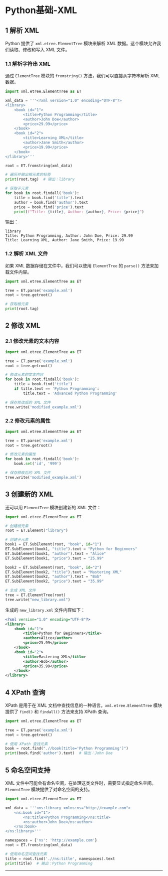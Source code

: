 # Python基础-XML

## 1 **解析 XML**

Python 提供了 `xml.etree.ElementTree` 模块来解析 XML 数据。这个模块允许我们读取、修改和写入 XML 文件。

### 1.1 **解析字符串 XML**

通过 `ElementTree` 模块的 `fromstring()` 方法，我们可以直接从字符串解析 XML 数据。
```python
import xml.etree.ElementTree as ET

xml_data = '''<?xml version="1.0" encoding="UTF-8"?>
<library>
    <book id="1">
        <title>Python Programming</title>
        <author>John Doe</author>
        <price>29.99</price>
    </book>
    <book id="2">
        <title>Learning XML</title>
        <author>Jane Smith</author>
        <price>19.99</price>
    </book>
</library>'''

root = ET.fromstring(xml_data)

# 遍历并输出根元素的标签
print(root.tag)  # 输出：library

# 获取子元素
for book in root.findall('book'):
    title = book.find('title').text
    author = book.find('author').text
    price = book.find('price').text
    print(f"Title: {title}, Author: {author}, Price: {price}")
```
输出：
```
library
Title: Python Programming, Author: John Doe, Price: 29.99
Title: Learning XML, Author: Jane Smith, Price: 19.99
```

### 1.2 **解析 XML 文件**

如果 XML 数据存储在文件中，我们可以使用 `ElementTree` 的 `parse()` 方法来加载文件内容。
```python
import xml.etree.ElementTree as ET

tree = ET.parse('example.xml')
root = tree.getroot()

# 获取根元素
print(root.tag)
```

## 2 **修改 XML**

### 2.1 **修改元素的文本内容**
```python
import xml.etree.ElementTree as ET

tree = ET.parse('example.xml')
root = tree.getroot()

# 修改元素的文本内容
for book in root.findall('book'):
    title = book.find('title')
    if title.text == 'Python Programming':
        title.text = 'Advanced Python Programming'

# 保存修改后的 XML 文件
tree.write('modified_example.xml')
```

### 2.2 **修改元素的属性**
```python
import xml.etree.ElementTree as ET

tree = ET.parse('example.xml')
root = tree.getroot()

# 修改元素的属性
for book in root.findall('book'):
    book.set('id', '999')

# 保存修改后的 XML 文件
tree.write('modified_example.xml')
```

## 3 **创建新的 XML**

还可以用 `ElementTree` 模块创建新的 XML 文件：
```python
import xml.etree.ElementTree as ET

# 创建根元素
root = ET.Element("library")

# 创建子元素
book1 = ET.SubElement(root, "book", id="1")
ET.SubElement(book1, "title").text = "Python for Beginners"
ET.SubElement(book1, "author").text = "Alice"
ET.SubElement(book1, "price").text = "25.99"

book2 = ET.SubElement(root, "book", id="2")
ET.SubElement(book2, "title").text = "Mastering XML"
ET.SubElement(book2, "author").text = "Bob"
ET.SubElement(book2, "price").text = "35.99"

# 生成 XML 文件
tree = ET.ElementTree(root)
tree.write("new_library.xml")
```

生成的 `new_library.xml` 文件内容如下：
```xml
<?xml version="1.0" encoding="UTF-8"?>
<library>
    <book id="1">
        <title>Python for Beginners</title>
        <author>Alice</author>
        <price>25.99</price>
    </book>
    <book id="2">
        <title>Mastering XML</title>
        <author>Bob</author>
        <price>35.99</price>
    </book>
</library>
```

## 4 **XPath 查询**

XPath 是用于在 XML 文档中查找信息的一种语言。`xml.etree.ElementTree` 模块提供了 `find()` 和 `findall()` 方法来支持 XPath 查询。

```python
import xml.etree.ElementTree as ET

tree = ET.parse('example.xml')
root = tree.getroot()

# 使用 XPath 查找元素
book = root.find(".//book[title='Python Programming']")
print(book.find('author').text)  # 输出：John Doe
```

## 5 **命名空间支持**

XML 文件中可能会有命名空间，在处理这类文件时，需要显式指定命名空间。`ElementTree` 模块提供了对命名空间的支持。
```python
import xml.etree.ElementTree as ET

xml_data = '''<ns:library xmlns:ns="http://example.com">
    <ns:book id="1">
        <ns:title>Python Programming</ns:title>
        <ns:author>John Doe</ns:author>
    </ns:book>
</ns:library>'''

namespaces = {'ns': 'http://example.com'}
root = ET.fromstring(xml_data)

# 使用命名空间查找元素
title = root.find('.//ns:title', namespaces).text
print(title)  # 输出：Python Programming
```

---

